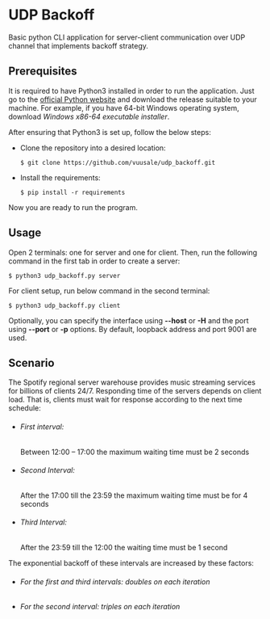 # UDP Backoff

Basic python CLI application for server-client communication over UDP channel that implements backoff strategy.

## Prerequisites
It is required to have Python3 installed in order to run the application. Just go to the [official Python website](https://python.org/) and download the release suitable to your machine. For example, if you have 64-bit Windows operating system, download *Windows x86-64 executable installer*. 

After ensuring that Python3 is set up, follow the below steps:

- Clone the repository into a desired location:
  
      $ git clone https://github.com/vuusale/udp_backoff.git
      
- Install the requirements:
  
      $ pip install -r requirements
  
Now you are ready to run the program. 
  
## Usage
Open 2 terminals: one for server and one for client. Then, run the following command in the first tab in order to create a server:
  
    $ python3 udp_backoff.py server
  
For client setup, run below command in the second terminal:
    
    $ python3 udp_backoff.py client
   
Optionally, you can specify the interface using **--host** or **-H** and the port using **--port** or **-p** options. By default, loopback address and port 9001 are used.

## Scenario
The Spotify regional server warehouse provides music streaming services for billions of clients 24/7. Responding time of the servers depends on client load. That is, clients must wait for response according to the next time schedule:
- ###### First interval: 
  Between 12:00 – 17:00 the maximum waiting time must be 2 seconds
  
- ###### Second Interval: 
  After the 17:00 till the 23:59 the maximum waiting time must be for 4 seconds
  
- ###### Third Interval: 
  After the 23:59 till the 12:00 the waiting time must be 1 second
  
The exponential backoff of these intervals are increased by these factors:
- ###### For the first and third intervals: doubles on each iteration
- ###### For the second interval: triples on each iteration
